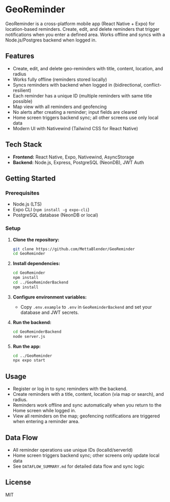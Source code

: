 # GeoReminder

GeoReminder is a cross-platform mobile app (React Native + Expo) for location-based reminders. Create, edit, and delete reminders that trigger notifications when you enter a defined area. Works offline and syncs with a Node.js/Postgres backend when logged in.

## Features

- Create, edit, and delete geo-reminders with title, content, location, and radius
- Works fully offline (reminders stored locally)
- Syncs reminders with backend when logged in (bidirectional, conflict-resilient)
- Each reminder has a unique ID (multiple reminders with same title possible)
- Map view with all reminders and geofencing
- No alerts after creating a reminder; input fields are cleared
- Home screen triggers backend sync; all other screens use only local data
- Modern UI with Nativewind (Tailwind CSS for React Native)

## Tech Stack

- **Frontend:** React Native, Expo, Nativewind, AsyncStorage
- **Backend:** Node.js, Express, PostgreSQL (NeonDB), JWT Auth

## Getting Started

### Prerequisites
- Node.js (LTS)
- Expo CLI (`npm install -g expo-cli`)
- PostgreSQL database (NeonDB or local)

### Setup

1. **Clone the repository:**
   ```sh
   git clone https://github.com/MettaBlender/GeoReminder
   cd GeoReminder
   ```

2. **Install dependencies:**
   ```sh
   cd GeoReminder
   npm install
   cd ../GeoReminderBackend
   npm install
   ```

3. **Configure environment variables:**
   - Copy `.env.example` to `.env` in `GeoReminderBackend` and set your database and JWT secrets.

4. **Run the backend:**
   ```sh
   cd GeoReminderBackend
   node server.js
   ```

5. **Run the app:**
   ```sh
   cd ../GeoReminder
   npx expo start
   ```

## Usage

- Register or log in to sync reminders with the backend.
- Create reminders with a title, content, location (via map or search), and radius.
- Reminders work offline and sync automatically when you return to the Home screen while logged in.
- View all reminders on the map; geofencing notifications are triggered when entering a reminder area.

## Data Flow

- All reminder operations use unique IDs (localId/serverId)
- Home screen triggers backend sync; other screens only update local data
- See `DATAFLOW_SUMMARY.md` for detailed data flow and sync logic

## License

MIT
